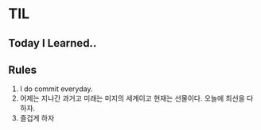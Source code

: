 # TIL

## Today I Learned..

## Rules

1. I do commit everyday.
2. 어제는 지나간 과거고 미래는 미지의 세계이고 현재는 선물이다. 오늘에 최선을 다하자.
3. 즐겁게 하자 


